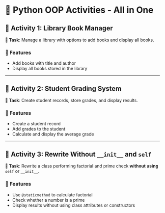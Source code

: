 # 📘 Python OOP Activities - All in One


## 📁 Activity 1: Library Book Manager  
**🎯 Task**: Manage a library with options to add books and display all books.

### 🔧 Features
- Add books with title and author
- Display all books stored in the library


---

## 📁 Activity 2: Student Grading System  
**🎯 Task**: Create student records, store grades, and display results.

### 🔧 Features
- Create a student record
- Add grades to the student
- Calculate and display the average grade


---

## 📁 Activity 3: Rewrite Without `__init__` and `self`  
**🎯 Task**: Rewrite a class performing factorial and prime check **without using** `self` or `__init__`.

### 🔧 Features
- Use `@staticmethod` to calculate factorial
- Check whether a number is a prime
- Display results without using class attributes or constructors



